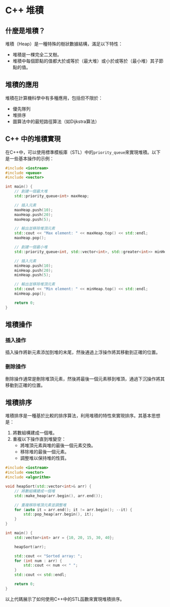 # C++ 堆積

## 什麼是堆積？

堆積（Heap）是一種特殊的樹狀數據結構，滿足以下特性：
- 堆積是一棵完全二叉樹。
- 堆積中每個節點的值都大於或等於（最大堆）或小於或等於（最小堆）其子節點的值。

## 堆積的應用

堆積在計算機科學中有多種應用，包括但不限於：
- 優先隊列
- 堆排序
- 圖算法中的最短路徑算法（如Dijkstra算法）

## C++ 中的堆積實現

在C++中，可以使用標準模板庫（STL）中的`priority_queue`來實現堆積。以下是一些基本操作的示例：

```cpp
#include <iostream>
#include <queue>
#include <vector>

int main() {
    // 創建一個最大堆
    std::priority_queue<int> maxHeap;

    // 插入元素
    maxHeap.push(10);
    maxHeap.push(20);
    maxHeap.push(5);

    // 輸出並移除堆頂元素
    std::cout << "Max element: " << maxHeap.top() << std::endl;
    maxHeap.pop();

    // 創建一個最小堆
    std::priority_queue<int, std::vector<int>, std::greater<int>> minHeap;

    // 插入元素
    minHeap.push(10);
    minHeap.push(20);
    minHeap.push(5);

    // 輸出並移除堆頂元素
    std::cout << "Min element: " << minHeap.top() << std::endl;
    minHeap.pop();

    return 0;
}
```

## 堆積操作

### 插入操作

插入操作將新元素添加到堆的末尾，然後通過上浮操作將其移動到正確的位置。

### 刪除操作

刪除操作通常是刪除堆頂元素，然後將最後一個元素移到堆頂，通過下沉操作將其移動到正確的位置。

## 堆積排序

堆積排序是一種基於比較的排序算法，利用堆積的特性來實現排序。其基本思想是：
1. 將數組構建成一個堆。
2. 重複以下操作直到堆變空：
   - 將堆頂元素與堆的最後一個元素交換。
   - 移除堆的最後一個元素。
   - 調整堆以保持堆的性質。

```cpp
#include <iostream>
#include <vector>
#include <algorithm>

void heapSort(std::vector<int>& arr) {
    // 將數組構建成一個堆
    std::make_heap(arr.begin(), arr.end());

    // 重複移除堆頂元素並調整堆
    for (auto it = arr.end(); it != arr.begin(); --it) {
        std::pop_heap(arr.begin(), it);
    }
}

int main() {
    std::vector<int> arr = {10, 20, 15, 30, 40};

    heapSort(arr);

    std::cout << "Sorted array: ";
    for (int num : arr) {
        std::cout << num << " ";
    }
    std::cout << std::endl;

    return 0;
}
```

以上代碼展示了如何使用C++中的STL函數來實現堆積排序。
